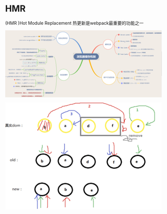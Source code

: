 # HMR

\(HMR \)Hot Module Replacement 热更新是webpack最重要的功能之一

![](../.gitbook/assets/image%20%28163%29.png)

![](../.gitbook/assets/image%20%28148%29.png)

